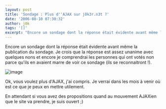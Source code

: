 ```yaml
---
layout: post
title: 'Sondage : Plus d''AJAX sur j0k3r.n3t ?'
date: '2006-08-10 07:30:32'
author: j0k
tags: '[]'
excerpt: "Encore un sondage dont la réponse était évidente avant même la publication du sondage.   Je crois que la réponse est assez unanime avec quelques nons et encore je comprendrai les personnes qui ont votés non parce qu'ils en avaient marre de voir ce sondage (ils se reconnaitront !).  \n  \n )   \n  \nOk, vous voulez plus d'AJAX, j'ai compris.  \n  …"
---
```


Encore un sondage dont la réponse était évidente avant même la publication du sondage.   Je crois que la réponse est assez unanime avec quelques nons et encore je comprendrai les personnes qui ont votés non parce qu'ils en avaient marre de voir ce sondage (ils se reconnaitront !).

 ![image](http://www.j0k3r.net/img/sond/plus-d-ajax.png)

Ok, vous voulez plus d'AJAX, j'ai compris.   Je verrai dans les mois à venir où est ce que je peux en mettre utilement.

En attendant si vous avez des propositions quand au mouvement AJAXien que le site va prendre, je suis ouvert ;)
